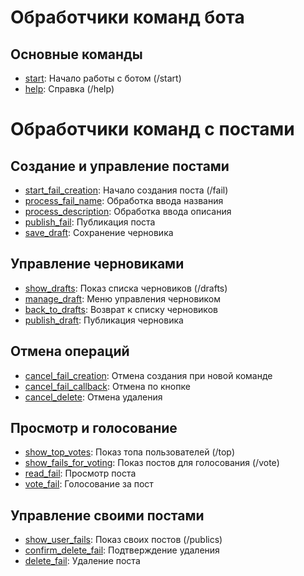 # Обработчики команд бота

## Основные команды
- [start](base.py#L21): Начало работы с ботом (/start)
- [help](base.py#L32): Справка (/help)
  

# Обработчики команд c постами

## Создание и управление постами
- [start_fail_creation](fails.py#L32): Начало создания поста (/fail)
- [process_fail_name](fails.py#L58): Обработка ввода названия
- [process_description](fails.py#L89): Обработка ввода описания
- [publish_fail](fails.py#L138): Публикация поста
- [save_draft](fails.py#L178): Сохранение черновика

## Управление черновиками
- [show_drafts](fails.py#L217): Показ списка черновиков (/drafts)
- [manage_draft](fails.py#L258): Меню управления черновиком
- [back_to_drafts](fails.py#L285): Возврат к списку черновиков
- [publish_draft](fails.py#L315): Публикация черновика

## Отмена операций
- [cancel_fail_creation](fails.py#L340): Отмена создания при новой команде
- [cancel_fail_callback](fails.py#L353): Отмена по кнопке
- [cancel_delete](fails.py#L621): Отмена удаления

## Просмотр и голосование
- [show_top_votes](fails.py#L370): Показ топа пользователей (/top)
- [show_fails_for_voting](fails.py#L408): Показ постов для голосования (/vote)
- [read_fail](fails.py#L445): Просмотр поста
- [vote_fail](fails.py#L482): Голосование за пост

## Управление своими постами
- [show_user_fails](fails.py#L532): Показ своих постов (/publics)
- [confirm_delete_fail](fails.py#L558): Подтверждение удаления
- [delete_fail](fails.py#L591): Удаление поста